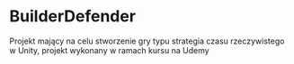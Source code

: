 # BuilderDefender


Projekt mający na celu stworzenie gry typu strategia czasu rzeczywistego w Unity, projekt wykonany w ramach kursu na Udemy
